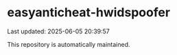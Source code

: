 # easyanticheat-hwidspoofer

Last updated: 2025-06-05 20:39:57

This repository is automatically maintained.
